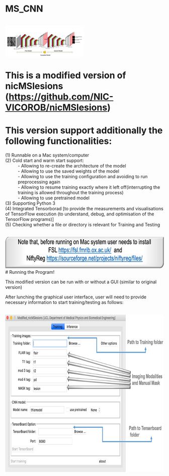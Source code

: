 # MS_CNN

<br>
 <img height="100" src="CNN.jpeg" />
 </br>
 
# This is a modified version of nicMSlesions (https://github.com/NIC-VICOROB/nicMSlesions)

# This  version support additionally the following functionalities: 
<dl>
  <dt>(1) Runnable on a Mac system/computer</dt>
  <dt>(2) Cold start and warm start support:</dt>
  <dd>- Allowing to re-create the architecture of the model</dd>
  <dd>- Allowing to use the saved weights of the model</dd>
  <dd>- Allowing to use  the training configuration and avoiding to run preprocessing again</dd>
  <dd>- Allowing to resume training exactly where it left off(interrupting the training is     
    allowed throughout the training process)</dd>
  <dd>- Allowing to use pretrained model</dd>
  <dt>(3) Supporting Python 3</dt>
  <dt>(4) Integrated Tensorborad [to provide the measurements and visualisations of TensorFlow execution (to understand, debug, and optimisation of  the TensorFlow programs)]</dt>
  <dt>(5) Checking whether a file or directory is relevant for Training and Testing</dt> 
</dl>

<br>
 <img height="100" src="note.jpg" />
 </br>
# Running the Program!

This modified version can be run with or without a GUI (similar to original version)

After lunching the graphical user interface, user will need to provide necessary information to start training/testing as follows:  

<br>
 <img height="500" src="GUI_NM.jpg" />
 </br>
